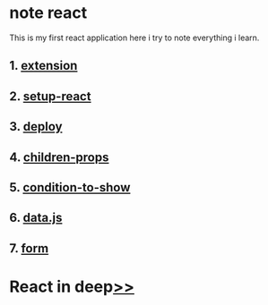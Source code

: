 # note react
This is my first react application
here i try to note everything i learn.


## 1. [extension](./learn-react/1-extensions/)

## 2. [setup-react](./learn-react/2-setup-react/)

## 3. [deploy](./learn-react/3-deploye/README.md)

## 4. [children-props](./learn-react/4-children-props/)

## 5. [condition-to-show](./learn-react/5-condition-to-show/)

## 6. [data.js](./learn-react/6-data.js/)

## 7. [form](./learn-react/7-form/)

# React in deep[>>](./learn-react-2/README.md)
